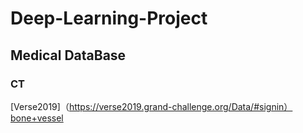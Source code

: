 # Deep-Learning-Project

## Medical DataBase
### CT
[Verse2019]（https://verse2019.grand-challenge.org/Data/#signin）
[bone+vessel](https://www.ircad.fr/softwares/3Dircadb/3Dircadb1/)
